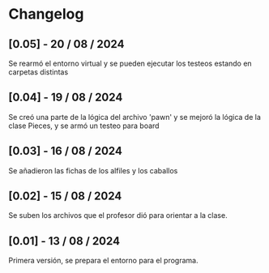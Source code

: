 # Changelog

## [0.05] - 20 / 08 / 2024
Se rearmó el entorno virtual y se pueden ejecutar los testeos estando en carpetas distintas

## [0.04] - 19 / 08 / 2024
Se creó una parte de la lógica del archivo 'pawn' y se mejoró la lógica de la clase Pieces, y se armó un testeo para board

## [0.03] - 16 / 08 / 2024
Se añadieron las fichas de los alfiles y los caballos

## [0.02] - 15 / 08 / 2024
Se suben los archivos que el profesor dió para orientar a la clase.

## [0.01] - 13 / 08 / 2024

Primera versión, se prepara el entorno para el programa.
